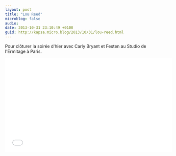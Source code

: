 ```yaml
---
layout: post
title: "Lou Reed"
microblog: false
audio: 
date: 2013-10-31 23:10:49 +0100
guid: http://kapsa.micro.blog/2013/10/31/lou-reed.html
---
```

Pour clôturer la soirée d'hier avec Carly Bryant et Festen au Studio de l'Ermitage à Paris.

<iframe src="//www.youtube.com/embed/nsxxsmPRim4?rel=0&amp;showinfo=0" height="307" width="545" allowfullscreen="" frameborder="0"></iframe>
